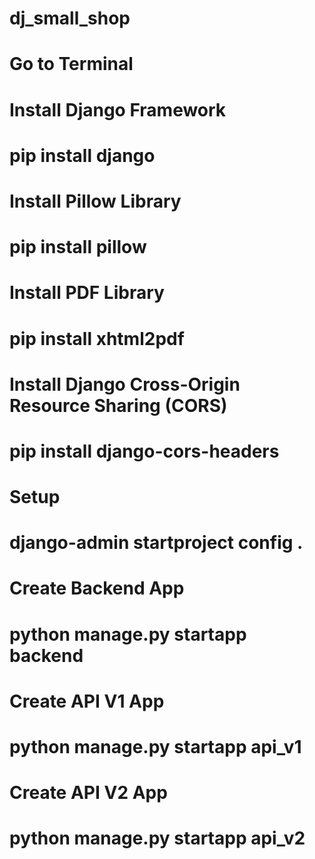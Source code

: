# dj_small_shop
 
# Go to Terminal 

# Install Django Framework
# pip install django

# Install Pillow Library
# pip install pillow

# Install PDF Library
# pip install xhtml2pdf

# Install Django Cross-Origin Resource Sharing (CORS)
# pip install django-cors-headers

# Setup
# django-admin startproject config .

# Create Backend App
# python manage.py startapp backend

# Create API V1 App
# python manage.py startapp api_v1

# Create API V2 App
# python manage.py startapp api_v2